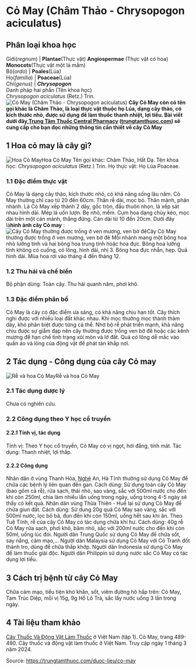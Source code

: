 # Cỏ May (Châm Thảo - Chrysopogon aciculatus)

Phân loại khoa học  
---  
Giới(_regnum_) |  **Plantae**(Thực vật) **Angiospermae** (Thực vật có hoa) **Monocots**(Thực vật một lá mầm)  
Bộ(_ordo_) | **Poales**(Lúa)  
Họ(_familia_) | **Poaceae**(Lúa)  
Chi(_genus_) | _**Chrysopogon**_  
Danh pháp hai phần (Tên khoa học)  
_Chrysopogon aciculatus_ (Retz.) Trin.  
![Cỏ May \(Châm Thảo - Chrysopogon aciculatus\)](https://trungtamthuoc.com/images/others/cay-co-may-4162.jpg)
**Cây Cỏ May còn có tên gọi khác là Châm Thảo, là loại thực vật thuộc họ Lúa, dạng cây thảo, có kích thước nhỏ, được sử dụng để làm thuốc thanh nhiệt, lợi tiểu. Bài viết dưới đây,[Trung Tâm Thuốc Central Pharmacy](https://trungtamthuoc.com/ "Trung Tâm Thuốc Central Pharmacy") ([trungtamthuoc.com](https://trungtamthuoc.com/ "trungtamthuoc.com")) sẽ cung cấp cho bạn đọc những thông tin cần thiết về cây Cỏ May**
##  1 Hoa cỏ may là cây gì?
![Hoa Cỏ May](https://trungtamthuoc.com/images/item/cay-co-may-0.jpg)Hoa Cỏ May
Tên gọi khác: Châm Thảo, Hất Dạ.
Tên khoa học: _Chrysopogon aciculatus_ (Retz.) Trin.
Họ thực vật: Họ Lúa Poaceae.
### 1.1 Đặc điểm thực vật
Cỏ May là dạng cây thảo, kích thước nhỏ, có khả năng sống lâu năm.
Cỏ May thường chỉ cao từ 20 đến 60cm.
Thân rễ dài, mọc bò.
Thân mảnh, phân nhánh.
Lá Cỏ May xếp thành 2 dãy, gốc tròn, đầu thuôn nhọn, lá xếp sát nhau hình dải. Mép lá uốn lượn.
Bẹ nhỏ, mềm.
Cụm hoa dạng chùy kéo, mọc dài trên một cán mảnh, thẳng đứng. Cán dài từ 10 đến 20cm.
Dưới đây là**hình ảnh cây Cỏ may** :
![Cây Cỏ May thường được trồng ở ven mương, ven bờ đê](https://trungtamthuoc.com/images/item/cay-co-may-1.jpg)Cây Cỏ May thường được trồng ở ven mương, ven bờ đê
Mỗi nhánh mang một bông hoa nhỏ lưỡng tính và hai bông hoa trung tính hoặc hoa đực.
Bông hoa lưỡng tính không có cuống, có lông, hình dải, nhị 3.
Bông hoa đực nhẵn, hẹp.
Quả hình dải.
Mùa hoa rơi vào tháng 4 đến tháng 12.
### 1.2 Thu hái và chế biến
Bộ phận dùng: Toàn cây.
Thu hái quanh năm, phơi khô.
### 1.3 Đặc điểm phân bố
Cỏ May là cây có đặc điểm ưa sáng, có khả năng chịu hạn tốt. Cây thích nghi được với nhiều loại đất khác nhau.
Khi mọc thường mọc thành thảm dày, khó phân biệt được từng cá thể.
Nhờ bộ rễ phát triển mạnh, khả năng chịu được sự giẫm đạp nên cây thường được trồng ven bờ đê hoặc các kênh mương để hạn chế tình trạng xói mòn và lở đất.
Quả có lông dễ mắc vào quần áo và lông của động vật để phát tán khắp nơi.
##  2 Tác dụng - Công dụng của cây Cỏ may
![Rễ và hoa Cỏ May](https://trungtamthuoc.com/images/item/cay-co-may-2.jpg)Rễ và hoa Cỏ May
### 2.1 Tác dụng dược lý
Chưa có nghiên cứu.
### 2.2 Công dụng theo Y học cổ truyền
#### 2.2.1 Tính vị, tác dụng
Tính vị: Theo Y học cổ truyền, Cỏ May có vị ngọt, hơi đắng, tính mát.
Tác dụng: Thanh nhiệt, lợi thấp.
#### 2.2.2 Công dụng
Nhân dân ở vùng Thanh Hóa, [Nghệ](https://trungtamthuoc.com/duoc-lieu/nghe-21 "Nghệ") An, Hà Tĩnh thường sử dụng Cỏ May để chữa các bệnh lý liên quan đến gan.
Cách dùng: Sử dụng toàn cây Cỏ May (bao gồm cả rễ), rửa sạch, thái nhỏ, sao vàng, sắc với 500ml nước cho đến khi còn 250ml, chia làm nhiều lần uống trong ngày, uống trong 4-5 ngày sẽ thấy có kết quả.
Nhân dân vùng Thừa Thiên - Huế lại sử dụng Cỏ May để chữa giun đất.
Cách dùng: Sử dụng 20g quả Cỏ May sao vàng, sắc với 500ml nước, lọc bỏ bã, đun đến khi còn 150ml, uống hết sau khi ăn.
Theo Tuệ Tĩnh, rễ của cây Cỏ May có tác dụng chữa khí hư.
Cách dùng: 40g rễ Cỏ May rửa sạch, phơi khô, băm nhỏ, sắc với 200ml nước cho đến khi còn 50ml, uống lúc đói.
Người dân Trung Quốc sử dụng Cỏ May để chữa sốt, say nắng, cảm mạo,...
Người dân Malaysia sử dụng Cỏ May với Cỏ Tranh đốt thành tro, dùng để chữa thấp khớp.
Người dân Indonesia sử dụng Cỏ May để làm thuốc giải độc.
Người dân Philippin sử dụng nước sắc Cỏ May có tác dụng lợi tiểu.
##  3 Cách trị bệnh từ cây Cỏ May
Chữa cảm mạo, tiểu tiện khó khăn, sốt, viêm đường hô hấp trên: Cỏ May, Tam Trúc Diệp, mỗi vị 15g, 9g Hồ Lô Trà, sắc lấy nước uống 3 lần trong ngày.
##  4 Tài liệu tham khảo
[Cây Thuốc Và Động Vật Làm Thuốc](https://trungtamthuoc.com/bai-viet/doc-online-va-tai-mien-phi-pdf-sach-cay-thuoc-va-dong-vat-lam-thuoc-o-viet-nam "Cây Thuốc Và Động Vật Làm Thuốc") ở Việt Nam (tập 1). Cỏ May, trang 489-490. Cây thuốc và động vật làm thuốc ở Việt Nam. Truy cập ngày 1 tháng 3 năm 2024.


Source: https://trungtamthuoc.com/duoc-lieu/co-may